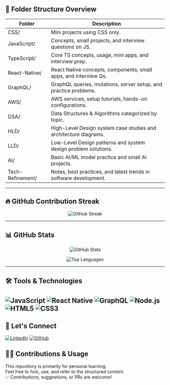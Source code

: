 ## 📂 Folder Structure Overview

| Folder           | Description                                                       |
| ---------------- | ----------------------------------------------------------------- |
| CSS/             | Mini projects using CSS only.                                     |
| JavaScript/      | Concepts, small projects, and interview questions on JS.          |
| TypeScript/      | Core TS concepts, usage, mini apps, and interview prep.           |
| React-Native/    | React Native concepts, components, small apps, and interview Qs.  |
| GraphQL/         | GraphQL queries, mutations, server setup, and practice problems.  |
| AWS/             | AWS services, setup tutorials, hands-on configurations.           |
| DSA/             | Data Structures & Algorithms categorized by topic.                |
| HLD/             | High-Level Design system case studies and architecture diagrams.  |
| LLD/             | Low-Level Design patterns and system design problem solutions.    |
| AI/              | Basic AI/ML model practice and small AI projects.                 |
| Tech-Refinement/ | Notes, best practices, and latest trends in software development. |

---

## 🔥 GitHub Contribution Streak

<p align="center">
  <img src="https://streak-stats.demolab.com?user=keeplay20&theme=tokyonight&hide_border=true&date_format=M%20j%5B%2C%20Y%5D" alt="GitHub Streak"/>
</p>

---

## 📊 GitHub Stats

<p align="center">
  <img src="https://github-readme-stats.vercel.app/api?username=keeplay20&show_icons=true&theme=tokyonight&hide_border=true" alt="GitHub Stats"/>
</p>

<p align="center">
  <img src="https://github-readme-stats.vercel.app/api/top-langs/?username=keeplay20&layout=compact&theme=tokyonight&hide_border=true" alt="Top Languages"/>
</p>

---

## 🛠️ Tools & Technologies

![JavaScript](https://img.shields.io/badge/-JavaScript-F7DF1E?style=flat-square&logo=javascript&logoColor=black)
![React Native](https://img.shields.io/badge/-React%20Native-61DAFB?style=flat-square&logo=react&logoColor=black)
![GraphQL](https://img.shields.io/badge/-GraphQL-E10098?style=flat-square&logo=graphql&logoColor=white)
![Node.js](https://img.shields.io/badge/-Node.js-339933?style=flat-square&logo=node.js&logoColor=white)
![HTML5](https://img.shields.io/badge/-HTML5-E34F26?style=flat-square&logo=html5&logoColor=white)
![CSS3](https://img.shields.io/badge/-CSS3-1572B6?style=flat-square&logo=css3&logoColor=white)
---

## 💬 Let's Connect

[![LinkedIn](https://img.shields.io/badge/-mandarvyas-blue?style=flat-square&logo=Linkedin&logoColor=white&link=https://www.linkedin.com/in/mandarvyas)](https://www.linkedin.com/in/mandarvyas)
[![GitHub](https://img.shields.io/badge/-keeplay20-black?style=flat-square&logo=github&logoColor=white&link=https://github.com/keeplay20)](https://github.com/keeplay20)

## 👨‍💻 Contributions & Usage

This repository is primarily for personal learning.  
Feel free to fork, use, and refer to the structured content.  
✅ Contributions, suggestions, or PRs are welcome!
